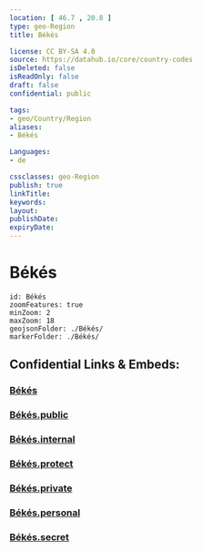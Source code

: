 ```yaml
---
location: [ 46.7 , 20.8 ] 
type: geo-Region
title: Békés

license: CC BY-SA 4.0
source: https://datahub.io/core/country-codes
isDeleted: false
isReadOnly: false
draft: false
confidential: public

tags:
- geo/Country/Region
aliases:
- Békés

Languages:
- de

cssclasses: geo-Region
publish: true
linkTitle: 
keywords: 
layout: 
publishDate: 
expiryDate: 
---
```


# Békés

```leaflet
id: Békés
zoomFeatures: true 
minZoom: 2 
maxZoom: 18
geojsonFolder: ./Békés/
markerFolder: ./Békés/
```


## Confidential Links & Embeds: 

### [Békés](/_Standards/Earth/Continent/Europe/Europe~East/Hungary/Counties~Hungary/Békés.md) 

### [Békés.public](/_public/Earth/Continent/Europe/Europe~East/Hungary/Counties~Hungary/Békés.public.md) 

### [Békés.internal](/_internal/Earth/Continent/Europe/Europe~East/Hungary/Counties~Hungary/Békés.internal.md) 

### [Békés.protect](/_protect/Earth/Continent/Europe/Europe~East/Hungary/Counties~Hungary/Békés.protect.md) 

### [Békés.private](/_private/Earth/Continent/Europe/Europe~East/Hungary/Counties~Hungary/Békés.private.md) 

### [Békés.personal](/_personal/Earth/Continent/Europe/Europe~East/Hungary/Counties~Hungary/Békés.personal.md) 

### [Békés.secret](/_secret/Earth/Continent/Europe/Europe~East/Hungary/Counties~Hungary/Békés.secret.md)

